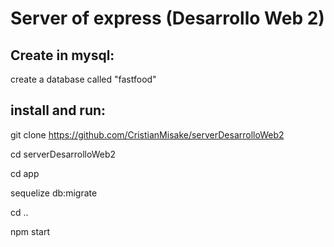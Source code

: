 # Server of express (Desarrollo Web 2)

## Create in mysql:

create a database called "fastfood"

## install and run:

git clone https://github.com/CristianMisake/serverDesarrolloWeb2

cd serverDesarrolloWeb2

cd app

sequelize db:migrate

cd ..

npm start
